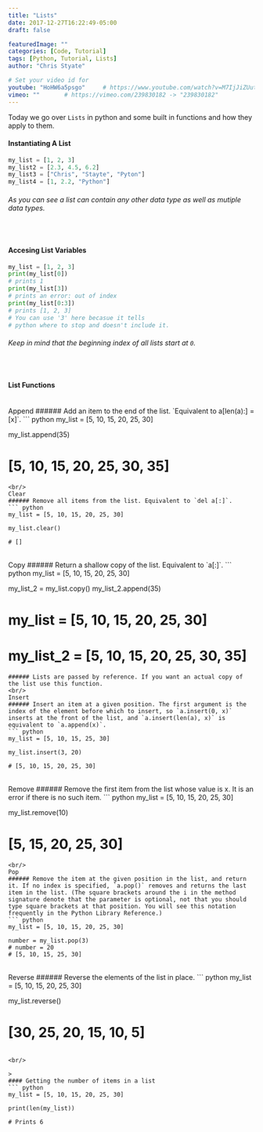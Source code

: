 ```yaml
---
title: "Lists"
date: 2017-12-27T16:22:49-05:00
draft: false

featuredImage: ""
categories: [Code, Tutorial]
tags: [Python, Tutorial, Lists]
author: "Chris Styate"

# Set your video id for
youtube: "HoHW6a5psgo"     # https://www.youtube.com/watch?v=M7IjJiZUutk -> "M7IjJiZUutk"
vimeo: ""       # https://vimeo.com/239830182 -> "239830182"
---
```

Today we go over `Lists` in python and some built in functions and how they apply to them.

<!--more-->

>
#### Instantiating A List
``` python
my_list = [1, 2, 3]
my_list2 = [2.3, 4.5, 6.2]
my_list3 = ["Chris", "Stayte", "Pyton"]
my_list4 = [1, 2.2, "Python"]
```
###### As you can see a list can contain any other data type as well as mutiple data types.

<br/>

>
#### Accesing List Variables
``` python
my_list = [1, 2, 3]
print(my_list[0])
# prints 1
print(my_list[3])
# prints an error: out of index
print(my_list[0:3])
# prints [1, 2, 3]
# You can use '3' here becasue it tells 
# python where to stop and doesn't include it.
```
###### Keep in mind that the beginning index of all lists start at `0`.
 
<br/>

>
#### List Functions
<br/>
Append
###### Add an item to the end of the list. `Equivalent to a[len(a):] = [x]`.
``` python
my_list = [5, 10, 15, 20, 25, 30]

my_list.append(35)

# [5, 10, 15, 20, 25, 30, 35]
```
<br/>
Clear
###### Remove all items from the list. Equivalent to `del a[:]`.
``` python
my_list = [5, 10, 15, 20, 25, 30]

my_list.clear()

# []
```
<br/>
Copy
###### Return a shallow copy of the list. Equivalent to `a[:]`.
``` python
my_list = [5, 10, 15, 20, 25, 30]

my_list_2 = my_list.copy()
my_list_2.append(35)

# my_list = [5, 10, 15, 20, 25, 30]
# my_list_2 = [5, 10, 15, 20, 25, 30, 35]
```
###### Lists are passed by reference. If you want an actual copy of the list use this function.
<br/>
Insert
###### Insert an item at a given position. The first argument is the index of the element before which to insert, so `a.insert(0, x)` inserts at the front of the list, and `a.insert(len(a), x)` is equivalent to `a.append(x)`.
``` python
my_list = [5, 10, 15, 25, 30]

my_list.insert(3, 20)

# [5, 10, 15, 20, 25, 30]
```
<br/>
Remove
###### Remove the first item from the list whose value is x. It is an error if there is no such item.
``` python
my_list = [5, 10, 15, 20, 25, 30]

my_list.remove(10)

# [5, 15, 20, 25, 30]
```
<br/>
Pop
###### Remove the item at the given position in the list, and return it. If no index is specified, `a.pop()` removes and returns the last item in the list. (The square brackets around the i in the method signature denote that the parameter is optional, not that you should type square brackets at that position. You will see this notation frequently in the Python Library Reference.)
``` python
my_list = [5, 10, 15, 20, 25, 30]

number = my_list.pop(3)
# number = 20
# [5, 10, 15, 25, 30]
```
<br/>
Reverse
###### Reverse the elements of the list in place.
``` python
my_list = [5, 10, 15, 20, 25, 30]

my_list.reverse()

# [30, 25, 20, 15, 10, 5]
```
 
<br/>

>
#### Getting the number of items in a list
``` python
my_list = [5, 10, 15, 20, 25, 30]

print(len(my_list))

# Prints 6
```